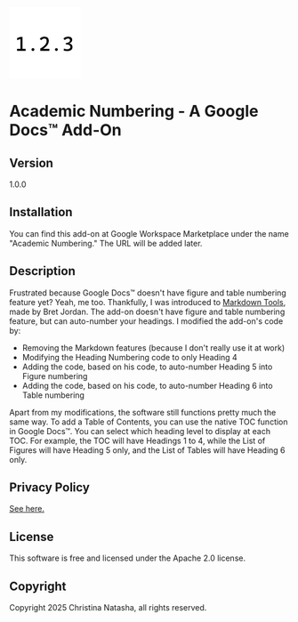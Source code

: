 ![image](favicon.png)
# Academic Numbering - A Google Docs™ Add-On

## Version
1.0.0

## Installation
You can find this add-on at Google Workspace Marketplace under the name "Academic Numbering." The URL will be added later.

## Description
Frustrated because Google Docs™ doesn't have figure and table numbering feature yet? Yeah, me too. Thankfully, I was introduced to [Markdown Tools](https://github.com/jordan2175/markdown-tools), made by Bret Jordan.
The add-on doesn't have figure and table numbering feature, but can auto-number your headings. I modified the add-on's code by:
- Removing the Markdown features (because I don't really use it at work)
- Modifying the Heading Numbering code to only Heading 4
- Adding the code, based on his code, to auto-number Heading 5 into Figure numbering
- Adding the code, based on his code, to auto-number Heading 6 into Table numbering

Apart from my modifications, the software still functions pretty much the same way.
To add a Table of Contents, you can use the native TOC function in Google Docs™. You can select which heading level to display at each TOC. For example, the TOC will have Headings 1 to 4, while the List of Figures will have Heading 5 only, and the List of Tables will have Heading 6 only.

## Privacy Policy
[See here.](https://kurisu-na.github.io/academic-numbering/privacy-policy)

## License
This software is free and licensed under the Apache 2.0 license.

## Copyright
Copyright 2025 Christina Natasha, all rights reserved.
